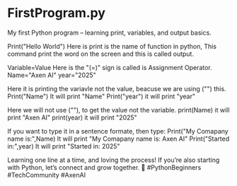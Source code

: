 # FirstProgram.py
My first Python program – learning print, variables, and output basics.

Print("Hello World")
Here is print is the name of function in python, This command print the word on the screen and this is called output.

Variable=Value
Here is the "(=)" sign is called is Assignment Operator.
Name="Axen AI"
year="2025"

Here it is printing the variavle not the value, beacuse we are using ("") this.
Print("Name")
It will print "Name"
Print("year")
it will print "year"

Here we will not use (""), to get the value not the variable.
print(Name)
it will print "Axen AI"
print(year)
it will print "2025"

If you want to type it in a sentence formate,
then type:
Print("My Comapany name is:",Name)
It will print "My Comapany name is: Axen AI"
Print("Started in:",year)
It will print "Started in: 2025"

Learning one line at a time, and loving the process!
If you’re also starting with Python, let’s connect and grow together. 🤝
#PythonBeginners #TechCommunity #AxenAI
